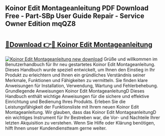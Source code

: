 ## Koinor Edit Montageanleitung PDF Download Free - Part-SBp User Guide Repair - Service Owner Edition mqQZ8

# <h2><a href="http://df8bzu.blite.top/?on=Koinor+Edit+Montageanleitung">🔗Download 👉🔴 Koinor Edit Montageanleitung</a></h2>

[![Koinor Edit Montageanleitung new download](https://i.imgur.com/lujVjoI.png)](http://df8bzu.blite.top/?on=Koinor+Edit+Montageanleitung)
Grüße und willkommen im Benutzerhandbuch für Ihr neu gestartetes Koinor Edit Montageanleitung. Dieses Handbuch wurde speziell entwickelt, um Ihnen den Einstieg in Ihr Produkt zu erleichtern und Ihnen ein gründliches Verständnis seiner Merkmale, Funktionen und Fähigkeiten zu vermitteln. Sie finden klare Anweisungen für Installation, Verwendung, Wartung und Fehlerbehebung. Grundlegende Anweisungen Koinor Edit MontageanleitungD Dieses Handbuch enthält wichtige Anweisungen für die sichere und effektive Einrichtung und Bedienung Ihres Produkts. Erleben Sie die Leistungsfähigkeit der Funktionsliste mit Ihrem neuen Koinor Edit Montageanleitung. Wir glauben, dass das Koinor Edit MontageanleitungD ein wichtiges Instrument für Ihr Bestreben war, die Vor- und Nachteile Ihrer letzten Akquisition zu verstehen. Wenn Sie Hilfe oder Klärung benötigen, hilft Ihnen unser Kundendienstteam gerne weiter.
